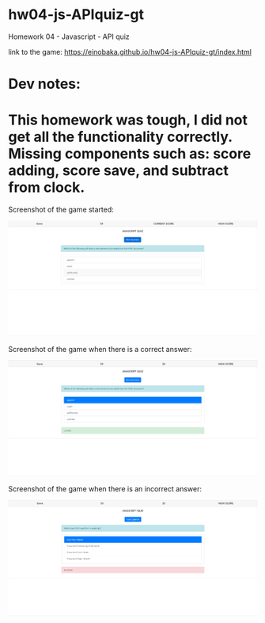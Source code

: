# hw04-js-APIquiz-gt
Homework 04 - Javascript - API quiz

link to the game: https://einobaka.github.io/hw04-js-APIquiz-gt/index.html

Dev notes:
=================
This homework was tough, I did not get all the functionality correctly. Missing components such as: score adding, score save, and subtract from clock.
=================


Screenshot of the game started:

![Start Game](./assets/start.png)

Screenshot of the game when there is a correct answer:

![Correct Answer](./assets/correct.png)

Screenshot of the game when there is an incorrect answer:

![Incorrect Answer](./assets/incorrect.png)


